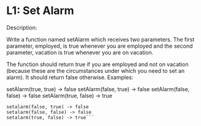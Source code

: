 # L1: Set Alarm
Description:

Write a function named setAlarm which receives two parameters. The first parameter, employed, is true whenever you are employed and the second parameter, vacation is true whenever you are on vacation.

The function should return true if you are employed and not on vacation (because these are the circumstances under which you need to set an alarm). It should return false otherwise. Examples:

setAlarm(true, true) -> false setAlarm(false, true) -> false setAlarm(false, false) -> false setAlarm(true, false) -> true

```setalarm(true, true) -> false
setalarm(false, true) -> false
setalarm(false, false) -> false
setalarm(true, false) -> true```